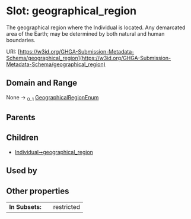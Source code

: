 
# Slot: geographical_region


The geographical region where the Individual is located. Any demarcated area of the Earth; may be determined by both natural and human boundaries.

URI: [https://w3id.org/GHGA-Submission-Metadata-Schema/geographical_region](https://w3id.org/GHGA-Submission-Metadata-Schema/geographical_region)


## Domain and Range

None &#8594;  <sub>0..1</sub> [GeographicalRegionEnum](GeographicalRegionEnum.md)

## Parents


## Children

 *  [Individual➞geographical_region](Individual_geographical_region.md)

## Used by


## Other properties

|  |  |  |
| --- | --- | --- |
| **In Subsets:** | | restricted |

